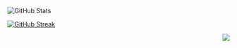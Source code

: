 ![GitHub Stats](https://github-readme-stats.vercel.app/api?username=smnoe01&show_icons=true&bg_color=00000000&hide_border=true&include_all_commits=true&icon_color=52BFEA&text_color=FFF&title_color=52BFEA)
 

 [![GitHub Streak](https://github-readme-streak-stats.herokuapp.com?user=smnoe01&hide_border=true&locale=fr&background=0d1117&ring=52BFEA&stroke=52BFEA&fire=52BFEA&sideNums=FFFFFF&currStreakLabel=FFFFFF&sideLabels=FFFFFF&dates=FFFFFF&currStreakNum=FFFFFF)](https://git.io/streak-stats) 

<div align="right">
  <img src="https://github-readme-stats.vercel.app/api/top-langs/?username=smnoe01&layout=compact&hide_border=true&bg_color=00000000&icon_color=52BFEA&text_color=FFF&title_color=52BFEA" />
</div>
